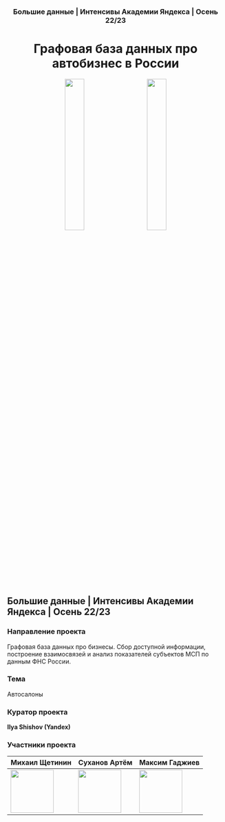 <h3 align="center" > Большие данные | Интенсивы Академии Яндекса | Осень 22/23 </h3>
<h1 align="center"> Графовая база данных про автобизнес в России </h1>

<p align="center">
<img src="https://user-images.githubusercontent.com/49817414/209363612-96dacd8e-b0a4-4ffc-bfc0-ac3da6a29145.png" width=30%/>&nbsp;&nbsp;&nbsp;&nbsp;&nbsp;&nbsp;&nbsp;&nbsp;&nbsp;
<img src="https://user-images.githubusercontent.com/49817414/209363621-101f789a-d760-41bf-94f6-06b24fe1ded9.png" width=30%/>
</p>


## Большие данные | Интенсивы Академии Яндекса | Осень 22/23


### Направление проекта
Графовая база данных про бизнесы. Сбор доступной информации, построение взаимосвязей и анализ показателей субъектов МСП по данным ФНС России.

### Тема
Автосалоны


### Куратор проекта
**Ilya Shishov (Yandex)**


### Участники проекта

|**Михаил Щетинин**|**Суханов Артём**|**Максим Гаджиев**|
|:-|:-|:-|
|<img src="https://user-images.githubusercontent.com/49817414/206550504-771b62b0-0973-455b-b424-2543487cc3a2.png" width=100em height=100em />|<img src="https://user-images.githubusercontent.com/49817414/206552246-968b6149-ab72-4cb3-844f-ce7e62c942ac.png" width=100em height=100em />|<img src="https://user-images.githubusercontent.com/49817414/206552065-db0db03f-1ce2-435c-82ee-6bdcc216ec0d.png" width=100em height=100em />|




